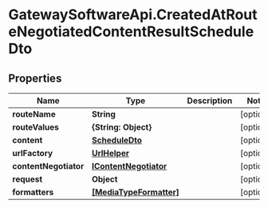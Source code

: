 # GatewaySoftwareApi.CreatedAtRouteNegotiatedContentResultScheduleDto

## Properties
Name | Type | Description | Notes
------------ | ------------- | ------------- | -------------
**routeName** | **String** |  | [optional] 
**routeValues** | **{String: Object}** |  | [optional] 
**content** | [**ScheduleDto**](ScheduleDto.md) |  | [optional] 
**urlFactory** | [**UrlHelper**](UrlHelper.md) |  | [optional] 
**contentNegotiator** | [**IContentNegotiator**](IContentNegotiator.md) |  | [optional] 
**request** | **Object** |  | [optional] 
**formatters** | [**[MediaTypeFormatter]**](MediaTypeFormatter.md) |  | [optional] 


